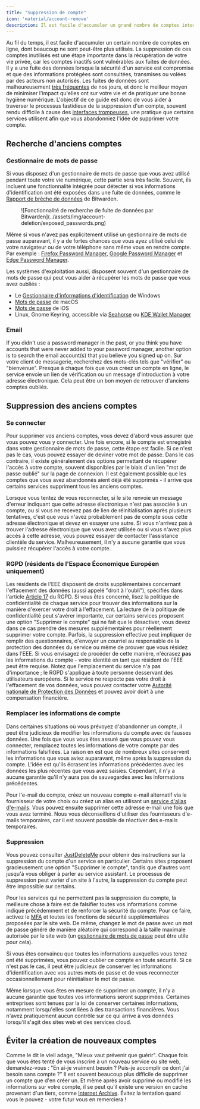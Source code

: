 ```yaml
---
title: "Suppression de compte"
icon: 'material/account-remove'
description: Il est facile d'accumuler un grand nombre de comptes internet. Voici quelques conseils pour élaguer votre collection.
---
```


Au fil du temps, il est facile d'accumuler un certain nombre de comptes en ligne, dont beaucoup ne sont peut-être plus utilisés. La suppression de ces comptes inutilisés est une étape importante dans la récupération de votre vie privée, car les comptes inactifs sont vulnérables aux fuites de données. Il y a une fuite des données lorsque la sécurité d'un service est compromise et que des informations protégées sont consultées, transmises ou volées par des acteurs non autorisés. Les fuites de données sont malheureusement [très fréquentes](https://haveibeenpwned.com/PwnedWebsites) de nos jours, et donc le meilleur moyen de minimiser l'impact qu'elles ont sur votre vie et de pratiquer une bonne hygiène numérique. L'objectif de ce guide est donc de vous aider à traverser le processus fastidieux de la suppression d'un compte, souvent rendu difficile à cause des [interfaces trompeuses](https://deceptive.design), une pratique que certains services utilisent afin que vous abandonniez l'idée de supprimer votre compte.

## Recherche d'anciens comptes

### Gestionnaire de mots de passe

Si vous disposez d'un gestionnaire de mots de passe que vous avez utilisé pendant toute votre vie numérique, cette partie sera très facile. Souvent, ils incluent une fonctionnalité intégrée pour détecter si vos informations d'identification ont été exposées dans une fuite de données, comme le [Rapport de brèche de données](https://bitwarden.com/blog/have-you-been-pwned) de Bitwarden.

<figure markdown>
  ![Fonctionnalité de recherche de fuite de données par Bitwarden](../assets/img/account-deletion/exposed_passwords.png)
</figure>

Même si vous n'avez pas explicitement utilisé un gestionnaire de mots de passe auparavant, il y a de fortes chances que vous ayez utilisé celui de votre navigateur ou de votre téléphone sans même vous en rendre compte. Par exemple : [Firefox Password Manager](https://support.mozilla.org/kb/password-manager-remember-delete-edit-logins), [Google Password Manager](https://passwords.google.com/intro) et [Edge Password Manager](https://support.microsoft.com/microsoft-edge/save-or-forget-passwords-in-microsoft-edge-b4beecb0-f2a8-1ca0-f26f-9ec247a3f336).

Les systèmes d'exploitation aussi, disposent souvent d'un gestionnaire de mots de passe qui peut vous aider à récupérer les mots de passe que vous avez oubliés :

- Le [Gestionnaire d'informations d'identification](https://support.microsoft.com/windows/accessing-credential-manager-1b5c916a-6a16-889f-8581-fc16e8165ac0) de Windows
- [Mots de passe](https://support.apple.com/HT211145) de macOS
- [Mots de passe](https://support.apple.com/HT211146) de iOS
- Linux, Gnome Keyring, accessible via [Seahorse](https://wiki.gnome.org/Apps/Seahorse) ou [KDE Wallet Manager](https://userbase.kde.org/KDE_Wallet_Manager)

### Email

If you didn't use a password manager in the past, or you think you have accounts that were never added to your password manager, another option is to search the email account(s) that you believe you signed up on. Sur votre client de messagerie, recherchez des mots-clés tels que "vérifier" ou "bienvenue". Presque à chaque fois que vous créez un compte en ligne, le service envoie un lien de vérification ou un message d'introduction à votre adresse électronique. Cela peut être un bon moyen de retrouver d'anciens comptes oubliés.

## Suppression des anciens comptes

### Se connecter

Pour supprimer vos anciens comptes, vous devez d'abord vous assurer que vous pouvez vous y connecter. Une fois encore, si le compte est enregistré dans votre gestionnaire de mots de passe, cette étape est facile. Si ce n'est pas le cas, vous pouvez essayer de deviner votre mot de passe. Dans le cas contraire, il existe généralement des options permettant de récupérer l'accès à votre compte, souvent disponibles par le biais d'un lien "mot de passe oublié" sur la page de connexion. Il est également possible que les comptes que vous avez abandonnés aient déjà été supprimés - il arrive que certains services suppriment tous les anciens comptes.

Lorsque vous tentez de vous reconnecter, si le site renvoie un message d'erreur indiquant que cette adresse électronique n'est pas associée à un compte, ou si vous ne recevez pas de lien de réinitialisation après plusieurs tentatives, c'est que vous n'avez probablement pas de compte sous cette adresse électronique et devez en essayer une autre. Si vous n'arrivez pas à trouver l'adresse électronique que vous avez utilisée ou si vous n'avez plus accès à cette adresse, vous pouvez essayer de contacter l'assistance clientèle du service. Malheureusement, il n'y a aucune garantie que vous puissiez récupérer l'accès à votre compte.

### RGPD (résidents de l'Espace Économique Européen uniquement)

Les résidents de l'EEE disposent de droits supplémentaires concernant l'effacement des données (aussi appelé "droit à l'oubli"), spécifiés dans l'article [Article 17](https://gdpr-info.eu/art-17-gdpr) du RGPD. Si vous êtes concerné, lisez la politique de confidentialité de chaque service pour trouver des informations sur la manière d'exercer votre droit à l'effacement. La lecture de la politique de confidentialité peut s'avérer importante, car certains services proposent une option "Supprimer le compte" qui ne fait que le désactiver, vous devez dans ce cas prendre des mesures supplémentaires pour réellement supprimer votre compte. Parfois, la suppression effective peut impliquer de remplir des questionnaires, d'envoyer un courriel au responsable de la protection des données du service ou même de prouver que vous résidez dans l'EEE. Si vous envisagez de procéder de cette manière, n'écrasez **pas** les informations du compte - votre identité en tant que résident de l'EEE peut être requise. Notez que l'emplacement du service n'a pas d'importance ; le RGPD s'applique à toute personne desservant des utilisateurs européens. Si le service ne respecte pas votre droit à l'effacement de vos données, vous pouvez contacter votre [Autorité nationale de Protection des Données](https://ec.europa.eu/info/law/law-topic/data-protection/reform/rights-citizens/redress/what-should-i-do-if-i-think-my-personal-data-protection-rights-havent-been-respected_en) et pouvez avoir doirt à une compensation financière.

### Remplacer les informations de compte

Dans certaines situations où vous prévoyez d'abandonner un compte, il peut être judicieux de modifier les informations du compte avec de fausses données. Une fois que vous vous êtes assuré que vous pouvez vous connecter, remplacez toutes les informations de votre compte par des informations falsifiées. La raison en est que de nombreux sites conservent les informations que vous aviez auparavant, même après la suppression du compte. L'idée est qu'ils écrasent les informations précédentes avec les données les plus récentes que vous avez saisies. Cependant, il n'y a aucune garantie qu'il n'y aura pas de sauvegardes avec les informations précédentes.

Pour l'e-mail du compte, créez un nouveau compte e-mail alternatif via le fournisseur de votre choix ou créez un alias en utilisant un [service d'alias d'e-mails](../email-aliasing.md). Vous pouvez ensuite supprimer cette adresse e-mail une fois que vous avez terminé. Nous vous déconseillons d'utiliser des fournisseurs d'e-mails temporaires, car il est souvent possible de réactiver des e-mails temporaires.

### Suppression

Vous pouvez consulter [JustDeleteMe](https://justdeleteme.xyz/fr) pour obtenir des instructions sur la suppression du compte d'un service en particulier. Certains sites proposent gracieusement une option "Supprimer le compte", tandis que d'autres vont jusqu'à vous obliger à parler au service assistant. Le processus de suppression peut varier d'un site à l'autre, la suppression du compte peut être impossible sur certains.

Pour les services qui ne permettent pas la suppression du compte, la meilleure chose à faire est de falsifier toutes vos informations comme indiqué précédemment et de renforcer la sécurité du compte. Pour ce faire, activez le [MFA](multi-factor-authentication.md) et toutes les fonctions de sécurité supplémentaires proposées par le site web. De même, changez le mot de passe avec un mot de passe généré de manière aléatoire qui correspond à la taille maximale autorisée par le site web (un [gestionnaire de mots de passe](../passwords.md) peut être utile pour cela).

Si vous êtes convaincu que toutes les informations auxquelles vous tenez ont été supprimées, vous pouvez oublier ce compte en toute sécurité. Si ce n'est pas le cas, il peut être judicieux de conserver les informations d'identification avec vos autres mots de passe et de vous reconnecter occasionnellement pour réinitialiser le mot de passe.

Même lorsque vous êtes en mesure de supprimer un compte, il n'y a aucune garantie que toutes vos informations seront supprimées. Certaines entreprises sont tenues par la loi de conserver certaines informations, notamment lorsqu'elles sont liées à des transactions financières. Vous n'avez pratiquement aucun contrôle sur ce qui arrive à vos données lorsqu'il s'agit des sites web et des services cloud.

## Éviter la création de nouveaux comptes

Comme le dit le vieil adage, "Mieux vaut prévenir que guérir". Chaque fois que vous êtes tenté de vous inscrire à un nouveau service ou site web, demandez-vous : "En ai-je vraiment besoin ? Puis-je accomplir ce dont j'ai besoin sans compte ?" Il est souvent beaucoup plus difficile de supprimer un compte que d'en créer un. Et même après avoir supprimé ou modifié les informations sur votre compte, il se peut qu'il existe une version en cache provenant d'un tiers, comme [Internet Archive](https://archive.org). Évitez la tentation quand vous le pouvez - votre futur vous en remerciera !
